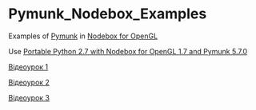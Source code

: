 # Pymunk_Nodebox_Examples
Examples of [Pymunk](https://www.pymunk.org) in [Nodebox for OpenGL](https://cityinabottle.org/nodebox/)

Use [Portable Python 2.7 with Nodebox for OpenGL 1.7 and Pymunk 5.7.0](https://drive.google.com/file/d/1c_g68dGEbqha1Zx2jabuIeFXcdDk5bfY/view?usp=sharing)

[Відеоурок 1](https://youtu.be/4peh38S3GyA)

[Відеоурок 2](https://youtu.be/Q4cHL8yTevw)

[Відеоурок 3](https://youtu.be/uq-OhuPkK-Q)
